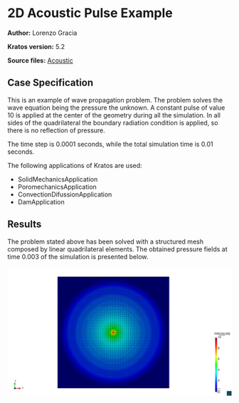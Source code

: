 # 2D Acoustic Pulse Example

**Author:** Lorenzo Gracia

**Kratos version:** 5.2

**Source files:** [Acoustic](https://github.com/KratosMultiphysics/Examples/tree/master/dam/use_cases/Acoustic/source)

## Case Specification

This is an example of wave propagation problem. The problem solves the wave equation being the pressure the unknown. A constant pulse of value 10 is applied at the center of the geometry during all the simulation. In all sides of the quadrilateral the boundary radiation condition is applied, so there is no reflection of pressure.

The time step is 0.0001 seconds, while the total simulation time is  0.01 seconds.

The following applications of Kratos are used:
* SolidMechanicsApplication
* PoromechanicsApplication 
* ConvectionDifussionApplication
* DamApplication

## Results

The problem stated above has been solved with a structured mesh composed by linear quadrilateral elements. The obtained pressure fields at time 0.003 of the simulation is presented below.

![Acoustic](data/acoustic_post.png)